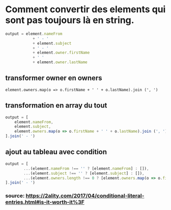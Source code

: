 # Comment convertir des elements qui sont pas toujours là en string.

```js
output = element.nameFrom
            + ' - '
            + element.subject
            + ' - '
            + element.owner.firstName
            + ' '
            + element.owner.lastName
```

## transformer owner en owners

`element.owners.map(o => o.firstName + ' ' + o.lastName).join (', ')`

## transformation en array du tout

```js
output = [
    element.nameFrom,
    element.subject,
    element.owners.map(o => o.firstName + ' ' + o.lastName).join (', ')
].join(' - ')
```

## ajout au tableau avec condition

```js
output = [
        ...(element.nameFrom !== '' ? [element.nameFrom] : []),
        ...(element.subject !== '' ? [element.subject] : []),
        ...(element.owners.length !== 0 ? [element.owners.map(o => o.firstName + ' ' + o.lastName).join (', ')] : [])
].join(' - ')
```

### source: https://2ality.com/2017/04/conditional-literal-entries.html#is-it-worth-it%3F

